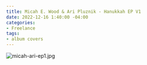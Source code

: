 ```yaml
---
title: Micah E. Wood & Ari Pluznik - Hanukkah EP V1
date: 2022-12-16 1:40:00 -04:00
categories:
- Freelance
tags:
- album covers
---
```


![micah-ari-ep1.jpg](/uploads/micah-ari-ep1.jpg)